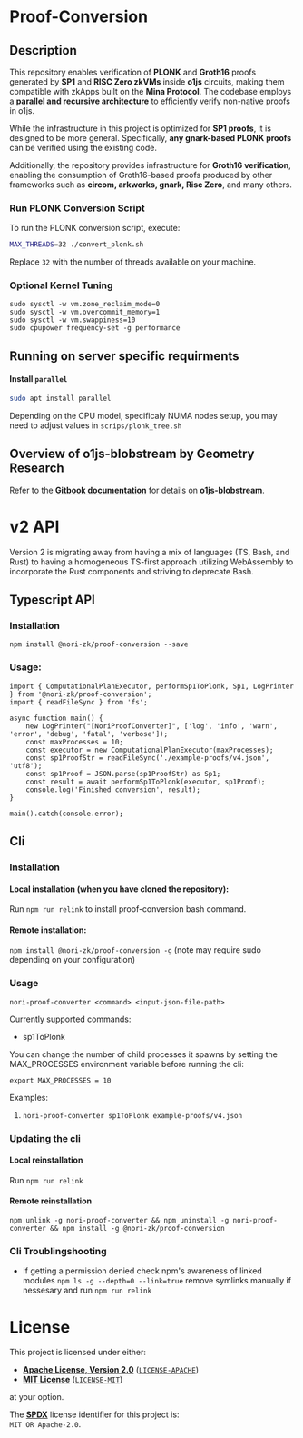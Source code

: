 # Proof-Conversion

## Description

This repository enables verification of **PLONK** and **Groth16** proofs generated by **SP1** and **RISC Zero zkVMs** inside **o1js** circuits, making them compatible with zkApps built on the **Mina Protocol**. The codebase employs a **parallel and recursive architecture** to efficiently verify non-native proofs in o1js.

While the infrastructure in this project is optimized for **SP1 proofs**, it is designed to be more general. Specifically, **any gnark-based PLONK proofs** can be verified using the existing code.

Additionally, the repository provides infrastructure for **Groth16 verification**, enabling the consumption of Groth16-based proofs produced by other frameworks such as **circom, arkworks, gnark, Risc Zero**, and many others.

### Run PLONK Conversion Script

To run the PLONK conversion script, execute:

```sh
MAX_THREADS=32 ./convert_plonk.sh
```

Replace `32` with the number of threads available on your machine.

### Optional Kernel Tuning

```
sudo sysctl -w vm.zone_reclaim_mode=0
sudo sysctl -w vm.overcommit_memory=1
sudo sysctl -w vm.swappiness=10
sudo cpupower frequency-set -g performance
```

## Running on server specific requirments

#### Install `parallel`

```sh
sudo apt install parallel
```

Depending on the CPU model, specificaly NUMA nodes setup, you may need to adjust values in
`scrips/plonk_tree.sh`

## Overview of o1js-blobstream by Geometry Research

Refer to the **[Gitbook documentation](https://o1js-blobstream.gitbook.io/o1js-blobstream)** for details on **o1js-blobstream**.

# v2 API

Version 2 is migrating away from having a mix of languages (TS, Bash, and Rust) to having a homogeneous TS-first approach utilizing WebAssembly to incorporate the Rust components and striving to deprecate Bash.

## Typescript API

### Installation

```
npm install @nori-zk/proof-conversion --save
```

### Usage:

```
import { ComputationalPlanExecutor, performSp1ToPlonk, Sp1, LogPrinter } from '@nori-zk/proof-conversion';
import { readFileSync } from 'fs';

async function main() {
    new LogPrinter("[NoriProofConverter]", ['log', 'info', 'warn', 'error', 'debug', 'fatal', 'verbose']);
    const maxProcesses = 10;
    const executor = new ComputationalPlanExecutor(maxProcesses);
    const sp1ProofStr = readFileSync('./example-proofs/v4.json', 'utf8');
    const sp1Proof = JSON.parse(sp1ProofStr) as Sp1;
    const result = await performSp1ToPlonk(executor, sp1Proof);
    console.log('Finished conversion', result);
}

main().catch(console.error);
```

## Cli

### Installation

#### Local installation (when you have cloned the repository):

Run `npm run relink` to install proof-conversion bash command.

#### Remote installation:

`npm install @nori-zk/proof-conversion -g` (note may require sudo depending on your configuration)

### Usage

```
nori-proof-converter <command> <input-json-file-path>
```

Currently supported commands:
 
- sp1ToPlonk

You can change the number of child processes it spawns by setting the MAX_PROCESSES environment variable before running the cli:

```
export MAX_PROCESSES = 10
```

Examples:

1. `nori-proof-converter sp1ToPlonk example-proofs/v4.json `

### Updating the cli

#### Local reinstallation

Run `npm run relink`

#### Remote reinstallation 

`npm unlink -g nori-proof-converter && npm uninstall -g nori-proof-converter && npm install -g @nori-zk/proof-conversion`

### Cli Troublingshooting

- If getting a permission denied check npm's awareness of linked modules `npm ls -g --depth=0 --link=true` remove symlinks manually if nessesary and run `npm run relink`

# License

This project is licensed under either:

- **[Apache License, Version 2.0](https://www.apache.org/licenses/LICENSE-2.0)** ([`LICENSE-APACHE`](LICENSE-APACHE))
- **[MIT License](https://opensource.org/licenses/MIT)** ([`LICENSE-MIT`](LICENSE-MIT))

at your option.

The **[SPDX](https://spdx.dev)** license identifier for this project is:  
`MIT OR Apache-2.0`.